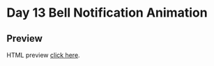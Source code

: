# Day 13 Bell Notification Animation

## Preview

HTML preview [click here](https://htmlpreview.github.io/?https://github.com/ariefid/learning-html-css/blob/main/day-13-bell-notification-animation/index.html).
